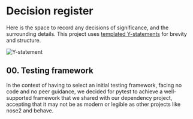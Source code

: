 # Decision register

Here is the space to record any decisions of significance, and the surrounding details. This project uses [templated Y-statements](../templates/y-statements.md) for brevity and structure.

![Y-statement](https://miro.medium.com/max/875/1*1iYhZi6l7J-_q0LAiTHGJA.png)

## 00. Testing framework

In the context of having to select an initial testing framework, facing no code and no peer guidance, we decided for pytest to achieve a well-supported framework that we shared with our dependency project, accepting that it may not be as modern or legible as other projects like nose2 and behave.

